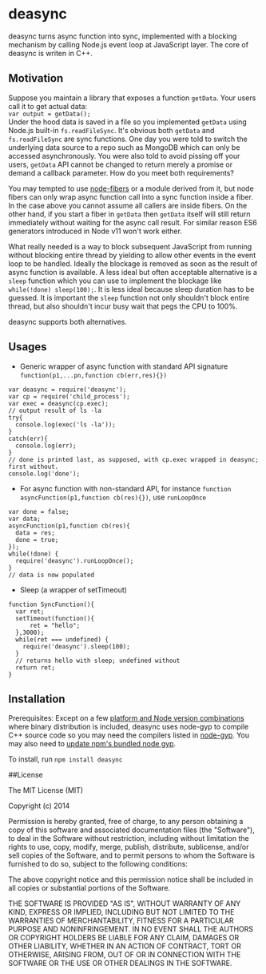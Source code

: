 deasync
=======
deasync turns async function into sync, implemented with a blocking mechanism by calling Node.js event loop at JavaScript layer. The core of deasync is writen in C++.

## Motivation
Suppose you maintain a library that exposes a function <code>getData</code>. Your users call it to get actual data:   
<code>var output = getData();</code>  
Under the hood data is saved in a file so you implemented <code>getData</code> using Node.js built-in <code>fs.readFileSync</code>. It's obvious both <code>getData</code> and <code>fs.readFileSync</code> are sync functions. One day you were told to switch the underlying data source to a repo such as MongoDB which can only be accessed asynchronously. You were also told to avoid pissing off your users, <code>getData</code> API cannot be changed to return merely a promise or demand a callback parameter. How do you meet both requirements?

You may tempted to use [node-fibers](https://github.com/laverdet/node-fibers) or a module derived from it, but node fibers can only wrap async function call into a sync function inside a fiber. In the case above you cannot assume all  callers are inside fibers. On the other hand, if you start a fiber in `getData` then `getData` itself will still return immediately without waiting for the async call result. For similar reason ES6 generators introduced in Node v11 won't work either. 

What really needed is a way to block subsequent JavaScript from running without blocking entire thread by yielding to allow other events in the event loop to be handled. Ideally the blockage is removed as soon as the result of async function is available. A less ideal but often acceptable alternative is a `sleep` function which you can use to implement the blockage like ```while(!done) sleep(100);```. It is less ideal because sleep duration has to be guessed. It is important the `sleep` function not only shouldn't block entire thread, but also shouldn't incur busy wait that pegs the CPU to 100%. 

deasync supports both alternatives.

## Usages
* Generic wrapper of async function with standard API signature `function(p1,...pn,function cb(err,res){})`

```
var deasync = require('deasync');
var cp = require('child_process');
var exec = deasync(cp.exec);
// output result of ls -la
try{
  console.log(exec('ls -la'));
}
catch(err){
  console.log(err);
}
// done is printed last, as supposed, with cp.exec wrapped in deasync; first without.
console.log('done');
```

* For async function with non-standard API, for instance `function asyncFunction(p1,function cb(res){})`, use `runLoopOnce`

```
var done = false;
var data;
asyncFunction(p1,function cb(res){
  data = res;
  done = true;
});
while(!done) {
  require('deasync').runLoopOnce();
}
// data is now populated
```

* Sleep (a wrapper of setTimeout)

```
function SyncFunction(){
  var ret;
  setTimeout(function(){
      ret = "hello";
  },3000);
  while(ret === undefined) {
    require('deasync').sleep(100);
  }
  // returns hello with sleep; undefined without
  return ret;    
}
```


## Installation
Prerequisites: Except on a few [platform and Node version combinations](https://github.com/abbr/deasync-bin) where binary distribution is included, deasync uses node-gyp to compile C++ source code so you may need the compilers listed in [node-gyp](https://github.com/TooTallNate/node-gyp). You may also need to [update npm's bundled node gyp](https://github.com/TooTallNate/node-gyp/wiki/Updating-npm's-bundled-node-gyp).

To install, run 
```npm install deasync```

##License

The MIT License (MIT)

Copyright (c) 2014

Permission is hereby granted, free of charge, to any person obtaining a copy
of this software and associated documentation files (the "Software"), to deal
in the Software without restriction, including without limitation the rights
to use, copy, modify, merge, publish, distribute, sublicense, and/or sell
copies of the Software, and to permit persons to whom the Software is
furnished to do so, subject to the following conditions:

The above copyright notice and this permission notice shall be included in all
copies or substantial portions of the Software.

THE SOFTWARE IS PROVIDED "AS IS", WITHOUT WARRANTY OF ANY KIND, EXPRESS OR
IMPLIED, INCLUDING BUT NOT LIMITED TO THE WARRANTIES OF MERCHANTABILITY,
FITNESS FOR A PARTICULAR PURPOSE AND NONINFRINGEMENT. IN NO EVENT SHALL THE
AUTHORS OR COPYRIGHT HOLDERS BE LIABLE FOR ANY CLAIM, DAMAGES OR OTHER
LIABILITY, WHETHER IN AN ACTION OF CONTRACT, TORT OR OTHERWISE, ARISING FROM,
OUT OF OR IN CONNECTION WITH THE SOFTWARE OR THE USE OR OTHER DEALINGS IN THE
SOFTWARE.

